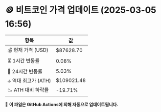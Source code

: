 # 🪙 비트코인 가격 업데이트 (2025-03-05 16:56)

| 항목                | 값 |
|--------------------|----------------|
| 💰 현재 가격 (USD) | $87628.70 |
| ⏳ 1시간 변동률    | 0.08% |
| 📆 24시간 변동률   | 5.03% |
| 🔝 역대 최고가 (ATH) | $109021.48 |
| 📉 ATH 대비 하락률 | -19.71% |

🔄 **이 파일은 GitHub Actions에 의해 자동으로 업데이트됩니다.**
